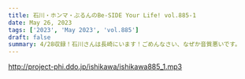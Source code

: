 ```yaml
---
title: 石川・ホンマ・ぶるんのBe-SIDE Your Life! vol.885-1
date: May 26, 2023
tags: ['2023', 'May 2023', 'vol.885']
draft: false
summary: 4/28収録！石川さんは長崎にいます！ごめんなさい、なぜか音質悪いです。
---
```


http://project-phi.ddo.jp/ishikawa/ishikawa885_1.mp3